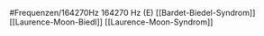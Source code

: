#Frequenzen/164270Hz
164270 Hz (E)
[[Bardet-Biedel-Syndrom]]
[[Laurence-Moon-Biedl]]
[[Laurence-Moon-Syndrom]]